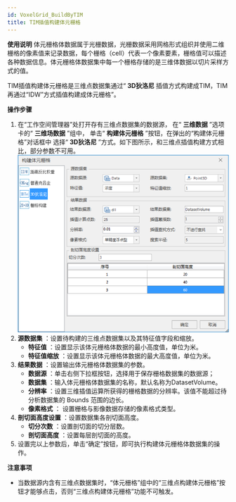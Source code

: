 ```yaml
---
id: VoxelGrid_BuildByTIM
title: TIM插值构建体元栅格
---
```

**使用说明**
体元栅格体数据属于光栅数据，光栅数据采用网格形式组织并使用二维栅格的像素值来记录数据，每个栅格（cell）代表一个像素要素，栅格值可以描述各种数据信息。体元栅格体数据集中每一个栅格存储的是三维体数据以切片采样方式的值。

TIM插值构建体元栅格是三维点数据集通过“ **3D狄洛尼** 插值方式构建成TIM，TIM再通过“IDW”方式插值构建成体元栅格”。

**操作步骤**

  1. 在“工作空间管理器”处打开存有三维点数据集的数据源， 在“ **三维数据** ”选项卡的“ **三维场数据** ”组中， 单击“ **构建体元栅格** ”按钮，在弹出的“构建体元栅格”对话框中 选择“ **3D狄洛尼** ”方式。如下图所示，和三维点插值构建方式相比，部分参数不可用。  
![图：“构建体元栅格”对话框  ](../img/VoxelGrid_Delaunay.png)    
  2. **源数据集** ：设置待构建的三维点数据集以及其特征值字段和缩放。 
       * **特征值** ：设置显示该体元栅格体数据的最小高度值，单位为米。
       * **特征值缩放** ：设置显示该体元栅格体数据的最大高度值，单位为米。 
  3. **结果数据** ：设置输出体元栅格体数据集的参数。 
       * **数据源** ：单击右侧下拉框按钮，选择用于保存栅格数据集的数据源；
       * **数据集** ：输入体元栅格体数据集的名称，默认名称为DatasetVolume。 
       * **分辨率** ：设置三维插值运算所获得的栅格数据的分辨率。该值不能超过待分析数据集的 Bounds 范围的边长。 
       * **像素格式** ： 设置栅格与影像数据存储的像素格式类型。
  4. **剖切面高度设置** ：设置数据集各剖切面高度。 
       * **切分次数** ：设置剖切面的切分层数。
       * **剖切面高度** ：设置每层剖切面的高度。 
  5. 设置完以上参数后，单击“确定”按钮，即可执行构建体元栅格体数据集的操作。

**注意事项**

  * 当数据源内含有三维点数据集时，“体元栅格”组中的“三维点构建体元栅格”按钮才能够点击，否则“三维点构建体元栅格”功能不可触发。

 

